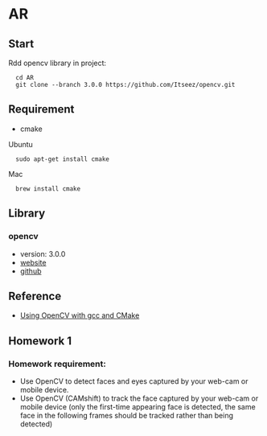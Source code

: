 # AR

## Start

Rdd opencv library in project:
```
  cd AR
  git clone --branch 3.0.0 https://github.com/Itseez/opencv.git
```

## Requirement

- cmake

Ubuntu
```
  sudo apt-get install cmake
```

Mac
```
  brew install cmake
```

## Library

### opencv

- version: 3.0.0
- [website](http://opencv.org)
- [github](https://github.com/Itseez/opencv)

## Reference

- [Using OpenCV with gcc and CMake](http://docs.opencv.org/doc/tutorials/introduction/linux_gcc_cmake/linux_gcc_cmake.html)

## Homework 1

### Homework requirement:
- Use OpenCV to detect faces and eyes captured by your web-cam or mobile device.
- Use OpenCV (CAMshift) to track the face captured by your web-cam or mobile device (only the first-time appearing face is detected, the same face in the following frames should be tracked rather than being detected)
